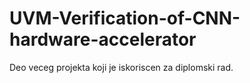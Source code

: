 # UVM-Verification-of-CNN-hardware-accelerator
Deo veceg projekta koji je iskoriscen za diplomski rad.
